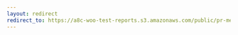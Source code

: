 ```yaml
---
layout: redirect
redirect_to: https://a8c-woo-test-reports.s3.amazonaws.com/public/pr-merge/45299/api/index.html
---
```

